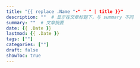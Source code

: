 ```yaml
---
title: "{{ replace .Name "-" " " | title }}"
description: ""  # 显示在文章标题下，与 summary 不同
summary: ""  # 文章摘要
date: {{ .Date }}
lastmod: {{ .Date }}
tags: [""]
categories: [""]
draft: false
showToc: true
---
```


